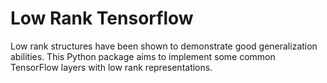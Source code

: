 # Low Rank Tensorflow

Low rank structures have been shown to demonstrate good
generalization abilities. This Python package aims to
implement some common TensorFlow layers with low rank
representations.
